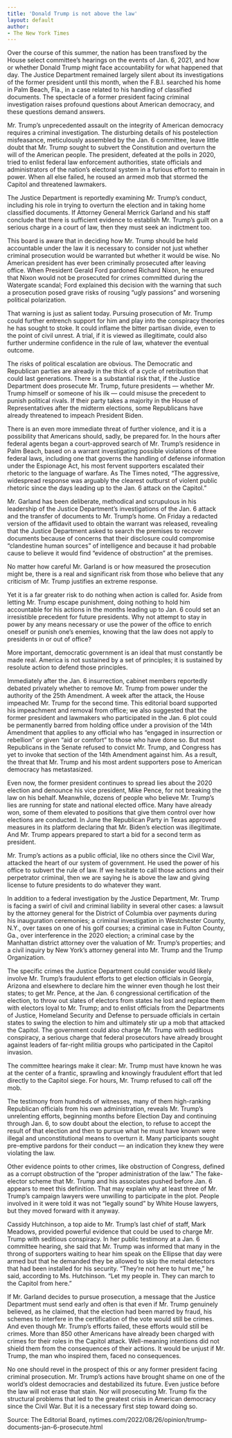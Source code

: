 ```yaml
---
title: 'Donald Trump is not above the law'
layout: default
author:
- The New York Times
---
```


Over the course of this summer, the nation has been transfixed by the House select committee’s hearings on the events of Jan. 6, 2021, and how or whether Donald Trump might face accountability for what happened that day. The Justice Department remained largely silent about its investigations of the former president until this month, when the F.B.I. searched his home in Palm Beach, Fla., in a case related to his handling of classified documents. The spectacle of a former president facing criminal investigation raises profound questions about American democracy, and these questions demand answers.

Mr. Trump’s unprecedented assault on the integrity of American democracy requires a criminal investigation. The disturbing details of his postelection misfeasance, meticulously assembled by the Jan. 6 committee, leave little doubt that Mr. Trump sought to subvert the Constitution and overturn the will of the American people. The president, defeated at the polls in 2020, tried to enlist federal law enforcement authorities, state officials and administrators of the nation’s electoral system in a furious effort to remain in power. When all else failed, he roused an armed mob that stormed the Capitol and threatened lawmakers.

The Justice Department is reportedly examining Mr. Trump’s conduct, including his role in trying to overturn the election and in taking home classified documents. If Attorney General Merrick Garland and his staff conclude that there is sufficient evidence to establish Mr. Trump’s guilt on a serious charge in a court of law, then they must seek an indictment too.

This board is aware that in deciding how Mr. Trump should be held accountable under the law it is necessary to consider not just whether criminal prosecution would be warranted but whether it would be wise. No American president has ever been criminally prosecuted after leaving office. When President Gerald Ford pardoned Richard Nixon, he ensured that Nixon would not be prosecuted for crimes committed during the Watergate scandal; Ford explained this decision with the warning that such a prosecution posed grave risks of rousing “ugly passions” and worsening political polarization.

That warning is just as salient today. Pursuing prosecution of Mr. Trump could further entrench support for him and play into the conspiracy theories he has sought to stoke. It could inflame the bitter partisan divide, even to the point of civil unrest. A trial, if it is viewed as illegitimate, could also further undermine confidence in the rule of law, whatever the eventual outcome.

The risks of political escalation are obvious. The Democratic and Republican parties are already in the thick of a cycle of retribution that could last generations. There is a substantial risk that, if the Justice Department does prosecute Mr. Trump, future presidents — whether Mr. Trump himself or someone of his ilk — could misuse the precedent to punish political rivals. If their party takes a majority in the House of Representatives after the midterm elections, some Republicans have already threatened to impeach President Biden.

There is an even more immediate threat of further violence, and it is a possibility that Americans should, sadly, be prepared for. In the hours after federal agents began a court-approved search of Mr. Trump’s residence in Palm Beach, based on a warrant investigating possible violations of three federal laws, including one that governs the handling of defense information under the Espionage Act, his most fervent supporters escalated their rhetoric to the language of warfare. As The Times noted, “The aggressive, widespread response was arguably the clearest outburst of violent public rhetoric since the days leading up to the Jan. 6 attack on the Capitol.”

Mr. Garland has been deliberate, methodical and scrupulous in his leadership of the Justice Department’s investigations of the Jan. 6 attack and the transfer of documents to Mr. Trump’s home. On Friday a redacted version of the affidavit used to obtain the warrant was released, revealing that the Justice Department asked to search the premises to recover documents because of concerns that their disclosure could compromise “clandestine human sources” of intelligence and because it had probable cause to believe it would find “evidence of obstruction” at the premises.

No matter how careful Mr. Garland is or how measured the prosecution might be, there is a real and significant risk from those who believe that any criticism of Mr. Trump justifies an extreme response.

Yet it is a far greater risk to do nothing when action is called for. Aside from letting Mr. Trump escape punishment, doing nothing to hold him accountable for his actions in the months leading up to Jan. 6 could set an irresistible precedent for future presidents. Why not attempt to stay in power by any means necessary or use the power of the office to enrich oneself or punish one’s enemies, knowing that the law does not apply to presidents in or out of office?

More important, democratic government is an ideal that must constantly be made real. America is not sustained by a set of principles; it is sustained by resolute action to defend those principles.

Immediately after the Jan. 6 insurrection, cabinet members reportedly debated privately whether to remove Mr. Trump from power under the authority of the 25th Amendment. A week after the attack, the House impeached Mr. Trump for the second time. This editorial board supported his impeachment and removal from office; we also suggested that the former president and lawmakers who participated in the Jan. 6 plot could be permanently barred from holding office under a provision of the 14th Amendment that applies to any official who has “engaged in insurrection or rebellion” or given “aid or comfort” to those who have done so. But most Republicans in the Senate refused to convict Mr. Trump, and Congress has yet to invoke that section of the 14th Amendment against him. As a result, the threat that Mr. Trump and his most ardent supporters pose to American democracy has metastasized.

Even now, the former president continues to spread lies about the 2020 election and denounce his vice president, Mike Pence, for not breaking the law on his behalf. Meanwhile, dozens of people who believe Mr. Trump’s lies are running for state and national elected office. Many have already won, some of them elevated to positions that give them control over how elections are conducted. In June the Republican Party in Texas approved measures in its platform declaring that Mr. Biden’s election was illegitimate. And Mr. Trump appears prepared to start a bid for a second term as president.

Mr. Trump’s actions as a public official, like no others since the Civil War, attacked the heart of our system of government. He used the power of his office to subvert the rule of law. If we hesitate to call those actions and their perpetrator criminal, then we are saying he is above the law and giving license to future presidents to do whatever they want.

In addition to a federal investigation by the Justice Department, Mr. Trump is facing a swirl of civil and criminal liability in several other cases: a lawsuit by the attorney general for the District of Columbia over payments during his inauguration ceremonies; a criminal investigation in Westchester County, N.Y., over taxes on one of his golf courses; a criminal case in Fulton County, Ga., over interference in the 2020 election; a criminal case by the Manhattan district attorney over the valuation of Mr. Trump’s properties; and a civil inquiry by New York’s attorney general into Mr. Trump and the Trump Organization.

The specific crimes the Justice Department could consider would likely involve Mr. Trump’s fraudulent efforts to get election officials in Georgia, Arizona and elsewhere to declare him the winner even though he lost their states; to get Mr. Pence, at the Jan. 6 congressional certification of the election, to throw out slates of electors from states he lost and replace them with electors loyal to Mr. Trump; and to enlist officials from the Departments of Justice, Homeland Security and Defense to persuade officials in certain states to swing the election to him and ultimately stir up a mob that attacked the Capitol. The government could also charge Mr. Trump with seditious conspiracy, a serious charge that federal prosecutors have already brought against leaders of far-right militia groups who participated in the Capitol invasion.

The committee hearings make it clear: Mr. Trump must have known he was at the center of a frantic, sprawling and knowingly fraudulent effort that led directly to the Capitol siege. For hours, Mr. Trump refused to call off the mob.

The testimony from hundreds of witnesses, many of them high-ranking Republican officials from his own administration, reveals Mr. Trump’s unrelenting efforts, beginning months before Election Day and continuing through Jan. 6, to sow doubt about the election, to refuse to accept the result of that election and then to pursue what he must have known were illegal and unconstitutional means to overturn it. Many participants sought pre-emptive pardons for their conduct — an indication they knew they were violating the law.

Other evidence points to other crimes, like obstruction of Congress, defined as a corrupt obstruction of the “proper administration of the law.” The fake-elector scheme that Mr. Trump and his associates pushed before Jan. 6 appears to meet this definition. That may explain why at least three of Mr. Trump’s campaign lawyers were unwilling to participate in the plot. People involved in it were told it was not “legally sound” by White House lawyers, but they moved forward with it anyway.

Cassidy Hutchinson, a top aide to Mr. Trump’s last chief of staff, Mark Meadows, provided powerful evidence that could be used to charge Mr. Trump with seditious conspiracy. In her public testimony at a Jan. 6 committee hearing, she said that Mr. Trump was informed that many in the throng of supporters waiting to hear him speak on the Ellipse that day were armed but that he demanded they be allowed to skip the metal detectors that had been installed for his security. “They’re not here to hurt me,” he said, according to Ms. Hutchinson. “Let my people in. They can march to the Capitol from here.”

If Mr. Garland decides to pursue prosecution, a message that the Justice Department must send early and often is that even if Mr. Trump genuinely believed, as he claimed, that the election had been marred by fraud, his schemes to interfere in the certification of the vote would still be crimes. And even though Mr. Trump’s efforts failed, these efforts would still be crimes. More than 850 other Americans have already been charged with crimes for their roles in the Capitol attack. Well-meaning intentions did not shield them from the consequences of their actions. It would be unjust if Mr. Trump, the man who inspired them, faced no consequences.

No one should revel in the prospect of this or any former president facing criminal prosecution. Mr. Trump’s actions have brought shame on one of the world’s oldest democracies and destabilized its future. Even justice before the law will not erase that stain. Nor will prosecuting Mr. Trump fix the structural problems that led to the greatest crisis in American democracy since the Civil War. But it is a necessary first step toward doing so.

Source: The Editorial Board, nytimes.com/2022/08/26/opinion/trump-documents-jan-6-prosecute.html

